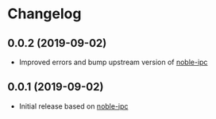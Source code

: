 # Changelog

## 0.0.2 (2019-09-02)

* Improved errors and bump upstream version of [noble-ipc](https://github.com/potatosalad/noble-ipc)

## 0.0.1 (2019-09-02)

* Initial release based on [noble-ipc](https://github.com/potatosalad/noble-ipc)
